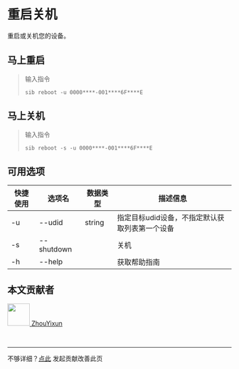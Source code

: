# 重启关机

重启或关机您的设备。

## 马上重启
> 输入指令
> ```
> sib reboot -u 0000****-001****6F****E
> ```

## 马上关机
> 输入指令
> ```
> sib reboot -s -u 0000****-001****6F****E
> ``` 

## 可用选项

|  快捷使用 | 选项名  | 数据类型 | 描述信息 |
|  ----  | ----  | ---- | ---- |
| -u  | --udid | string | 指定目标udid设备，不指定默认获取列表第一个设备 |
| -s  | --shutdown |  | 关机 |
| -h  | --help | |  获取帮助指南  |

## 本文贡献者
<div class="cont">
<a href="https://gitee.com/ZhouYixun" target="_blank">
<img src="https://portrait.gitee.com/uploads/avatars/user/2698/8096045_ZhouYixun_1645499109.png!avatar100" width="50"/>
<span>ZhouYixun</span>
</a>
</div>


&nbsp;
&nbsp;
***
不够详细？[点此](https://github.com/SonicCloudOrg/sonic-offical-website/edit/main/src/markdown/sib/sib-reboot.md) 发起贡献改善此页